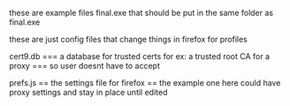 these are example files final.exe that should be put in the same folder as final.exe 

these are just config files that change things in firefox for profiles

cert9.db === a database for trusted certs for ex: a trusted root CA for a proxy === so user doesnt have to accept

prefs.js == the settings file for firefox == the example one here could have proxy settings and stay in place until edited
